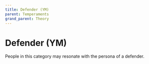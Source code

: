 ```yaml
---
title: Defender (YM)
parent: Temperaments
grand_parent: Theory
---
```


# Defender (YM)

People in this category may resonate with the persona of a defender.
